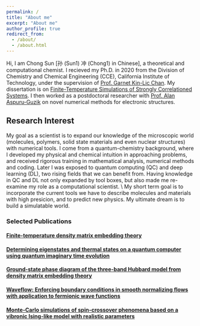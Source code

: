 ```yaml
---
permalink: /
title: "About me"
excerpt: "About me"
author_profile: true
redirect_from: 
  - /about/
  - /about.html
---
```


Hi, I am Chong Sun [孙 (Sun1) 冲 (Chong1) in Chinese], a theoretical and computational
chemist. I recieved my Ph.D. in 2020 from the Division of Chemistry and Chemical Engineering (CCE), California Institute of Technology, under the supervision of [Prof. Garnet Kin-Lic Chan](https://www.chan-lab.caltech.edu/). My dissertation is on [Finite-Temperature Simulations of Strongly Correlationed Systems](https://arxiv.org/abs/2302.14313). I then worked as a postdoctoral researcher with [Prof. Alan Aspuru-Guzik](https://www.matter.toronto.edu/) on novel numerical methods for electronic structures.

<!-- title   -->
## Research Interest

My goal as a scientist is to expand our knowledge of the microscopic world (molecules, polymers, solid state materials and even nuclear structures) with numerical tools. I come from
a quantum-chemistry background, where I developed my physical and chemical intuition in approaching problems, and received rigorous training in mathematical analysis, numerical methods and coding. Later I was exposed to quantum computing (QC) and deep learning (DL), two rising fields that we can benefit from. Having knowledge in QC and DL not only expanded by tool
boxes, but also made me re-examine my role as a computational scientist. \\
My short term goal is to incorporate the current tools we have to describe molecules and materials with high presicion, and to predict new physics. My ultimate dream is to build a simulatable world.

### Selected Publications

#### [Finite-temperature density matrix embedding theory](https://journals.aps.org/prb/abstract/10.1103/PhysRevB.101.075131)

#### [Determining eigenstates and thermal states on a quantum computer using quantum imaginary time evolution](https://www.nature.com/articles/s41567-019-0704-4)

#### [Ground-state phase diagram of the three-band Hubbard model from density matrix embedding theory](https://journals.aps.org/prresearch/abstract/10.1103/PhysRevResearch.2.043259)

#### [Waveflow: Enforcing boundary conditions in smooth normalizing flows with application to fermionic wave functions](https://arxiv.org/abs/2211.14839)

#### [Monte-Carlo simulations of spin-crossover phenomena based on a vibronic Ising-like model with realistic parameters](https://pubs.rsc.org/en/content/articlelanding/2015/cp/c4cp05562d/unauth)